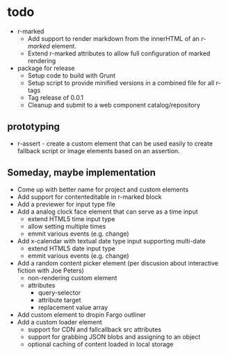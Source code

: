 
# todo

+ r-marked
    - Add support to render markdown from the innerHTML of an _r-marked_ element.
    - Extend r-marked attributes to allow full configuration of marked rendering
+ package for release
    - Setup code to build with Grunt
    - Setup script to provide minified versions in a combined file for all r-tags
    - Tag release of 0.0.1
    - Cleanup and submit to a web component catalog/repository

## prototyping

+ r-assert - create a custom element that can be used easily to create fallback script or image elements based on an assertion.

## Someday, maybe implementation

+ Come up with better name for project and custom elements
+ Add support for contenteditable in r-marked block
+ Add a previewer for input type file
+ Add a analog clock face element that can serve as a time input
    - extend HTML5 time input type
    - allow setting multiple times
    - emmit various events (e.g. change)
+ Add x-calendar with textual date type input supporting multi-date
    - extend HTML5 date input type
    - emmit various events (e.g. change)
+ Add a random content picker element (per discusion about interactive fiction with Joe Peters)
    - non-rendering custom element
    - attributes
        + query-selector
        + attribute target
        + replacement value array
+ Add custom element to dropin Fargo outliner
+ Add a custom loader element
    + support for CDN  and fallcallback src attributes
    + support for grabbing JSON blobs and assigning to an object
    + optional caching of content loaded in local storage
